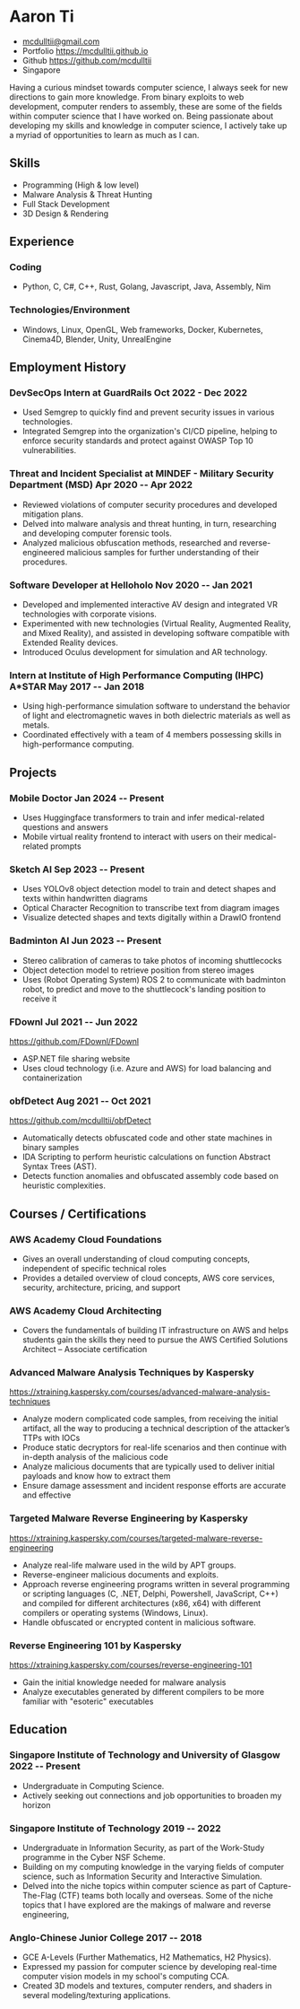 # Aaron Ti

- <mcdulltii@gmail.com>
- Portfolio <https://mcdulltii.github.io>
- Github <https://github.com/mcdulltii>
- Singapore

Having a curious mindset towards computer science, I always seek for new directions to gain more knowledge. From binary exploits to web development, computer renders to assembly, these are some of the fields within computer science that I have worked on. Being passionate about developing my skills and knowledge in computer science, I actively take up a myriad of opportunities to learn as much as I can.

## Skills

 - Programming (High & low level)
 - Malware Analysis & Threat Hunting
 - Full Stack Development
 - 3D Design & Rendering

## Experience

### <span>Coding</span>

 - Python, C, C#, C++, Rust, Golang, Javascript, Java, Assembly, Nim

### <span>Technologies/Environment</span>

 - Windows, Linux, OpenGL, Web frameworks, Docker, Kubernetes, Cinema4D, Blender, Unity, UnrealEngine

## Employment History

### <span>DevSecOps Intern at GuardRails</span> <span>Oct 2022 - Dec 2022</span>

 - Used Semgrep to quickly find and prevent security issues in various technologies.
 - Integrated Semgrep into the organization's CI/CD pipeline, helping to enforce security standards and protect against OWASP Top 10 vulnerabilities.

### <span>Threat and Incident Specialist at MINDEF - Military Security Department (MSD)</span> <span>Apr 2020 -- Apr 2022</span>

 - Reviewed violations of computer security procedures and developed mitigation plans.
 - Delved into malware analysis and threat hunting, in turn, researching and developing computer forensic tools.
 - Analyzed malicious obfuscation methods, researched and reverse-engineered malicious samples for further understanding of their procedures.

### <span>Software Developer at Helloholo</span> <span>Nov 2020 -- Jan 2021</span>

 - Developed and implemented interactive AV design and integrated VR technologies with corporate visions.
 - Experimented with new technologies (Virtual Reality, Augmented Reality, and Mixed Reality), and assisted in developing software compatible with Extended Reality devices.
 - Introduced Oculus development for simulation and AR technology.

### <span>Intern at Institute of High Performance Computing (IHPC) A*STAR</span> <span>May 2017 -- Jan 2018</span>

 - Using high-performance simulation software to understand the behavior of light and electromagnetic waves in both dielectric materials as well as metals.
 - Coordinated effectively with a team of 4 members possessing skills in high-performance computing.

## Projects

### <span>Mobile Doctor</span> <span>Jan 2024 -- Present</span>

 - Uses Huggingface transformers to train and infer medical-related questions and answers
 - Mobile virtual reality frontend to interact with users on their medical-related prompts

### <span>Sketch AI</span> <span>Sep 2023 -- Present</span>

 - Uses YOLOv8 object detection model to train and detect shapes and texts within handwritten diagrams
 - Optical Character Recognition to transcribe text from diagram images
 - Visualize detected shapes and texts digitally within a DrawIO frontend

### <span>Badminton AI</span> <span>Jun 2023 -- Present</span>

 - Stereo calibration of cameras to take photos of incoming shuttlecocks
 - Object detection model to retrieve position from stereo images
 - Uses (Robot Operating System) ROS 2 to communicate with badminton robot, to predict and move to the shuttlecock's landing position to receive it

### <span>FDownl</span> <span>Jul 2021 -- Jun 2022</span>

<https://github.com/FDownl/FDownl>

 - ASP.NET file sharing website
 - Uses cloud technology (i.e. Azure and AWS) for load balancing and containerization

### <span>obfDetect</span> <span>Aug 2021 -- Oct 2021</span>

<https://github.com/mcdulltii/obfDetect>

 - Automatically detects obfuscated code and other state machines in binary samples
 - IDA Scripting to perform heuristic calculations on function Abstract Syntax Trees (AST).
 - Detects function anomalies and obfuscated assembly code based on heuristic complexities.

## Courses / Certifications

### <span>AWS Academy Cloud Foundations</span>

 - Gives an overall understanding of cloud computing concepts, independent of specific technical roles
 - Provides a detailed overview of cloud concepts, AWS core services, security, architecture, pricing, and support

### <span>AWS Academy Cloud Architecting</span>

 - Covers the fundamentals of building IT infrastructure on AWS and helps students gain the skills they need to pursue the AWS Certified Solutions Architect – Associate certification

### <span>Advanced Malware Analysis Techniques by Kaspersky</span>

<https://xtraining.kaspersky.com/courses/advanced-malware-analysis-techniques>

 - Analyze modern complicated code samples, from receiving the initial artifact, all the way to producing a technical description of the attacker’s TTPs with IOCs
 - Produce static decryptors for real-life scenarios and then continue with in-depth analysis of the malicious code
 - Analyze malicious documents that are typically used to deliver initial payloads and know how to extract them
 - Ensure damage assessment and incident response efforts are accurate and effective

### <span>Targeted Malware Reverse Engineering by Kaspersky</span>

<https://xtraining.kaspersky.com/courses/targeted-malware-reverse-engineering>

 - Analyze real-life malware used in the wild by APT groups.
 - Reverse-engineer malicious documents and exploits.
 - Approach reverse engineering programs written in several programming or scripting languages (C, .NET, Delphi, Powershell, JavaScript, C++) and compiled for different architectures (x86, x64) with different compilers or operating systems (Windows, Linux).
 - Handle obfuscated or encrypted content in malicious software.

### <span>Reverse Engineering 101 by Kaspersky</span>

<https://xtraining.kaspersky.com/courses/reverse-engineering-101>

- Gain the initial knowledge needed for malware analysis
- Analyze executables generated by different compilers to be more familiar with "esoteric" executables

## Education

### <span>Singapore Institute of Technology and University of Glasgow</span> <span>2022 -- Present</span>

 - Undergraduate in Computing Science.
 - Actively seeking out connections and job opportunities to broaden my horizon

### <span>Singapore Institute of Technology</span> <span>2019 -- 2022</span>

 - Undergraduate in Information Security, as part of the Work-Study programme in the Cyber NSF Scheme.
 - Building on my computing knowledge in the varying fields of computer science, such as Information Security and Interactive Simulation.
 - Delved into the niche topics within computer science as part of Capture-The-Flag (CTF) teams both locally and overseas. Some of the niche topics that I have explored are the makings of malware and reverse engineering,

### <span>Anglo-Chinese Junior College</span> <span>2017 -- 2018</span>

 - GCE A-Levels (Further Mathematics, H2 Mathematics, H2 Physics).
 - Expressed my passion for computer science by developing real-time computer vision models in my school's computing CCA.
 - Created 3D models and textures, computer renders, and shaders in several modeling/texturing applications.
